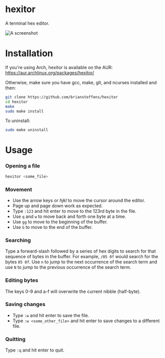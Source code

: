 hexitor
=======

A terminal hex editor.

![A screenshot](https://s3.amazonaws.com/briansteffens/hexitor.png)

# Installation

If you're using Arch, hexitor is available on the AUR:
<https://aur.archlinux.org/packages/hexitor/>

Otherwise, make sure you have gcc, make, git, and ncurses installed and then:

```bash
git clone https://github.com/briansteffens/hexitor
cd hexitor
make
sudo make install
```

To uninstall:

```bash
sudo make uninstall
```

# Usage

### Opening a file

```bash
hexitor <some_file>
```

### Movement

- Use the arrow keys or *hjkl* to move the cursor around the editor.
- Page up and page down work as expected.
- Type ```:123``` and hit enter to move to the 123rd byte in the file.
- Use ```q``` and ```w``` to move back and forth one byte at a time.
- Use ```gg``` to move to the beginning of the buffer.
- Use ```G``` to move to the end of the buffer.

### Searching

Type a forward-slash followed by a series of hex digits to search for that
sequence of bytes in the buffer. For example, ```/05 0f``` would search for
the bytes ```05 0f```. Use ```n``` to jump to the next occurrence of the
search term and use ```N``` to jump to the previous occurrence of the search
term.

### Editing bytes

The keys 0-9 and a-f will overwrite the current nibble (half-byte).

### Saving changes

- Type ```:w``` and hit enter to save the file.
- Type ```:w <some_other_file>``` and hit enter to save changes to a different
  file.

### Quitting

Type ```:q``` and hit enter to quit.
